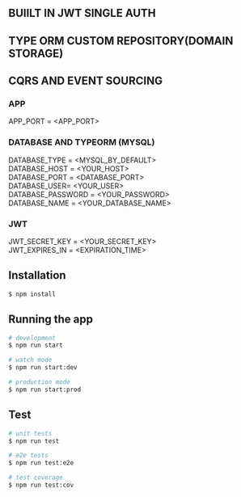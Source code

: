 ## BUIILT IN JWT SINGLE AUTH
## TYPE ORM CUSTOM REPOSITORY(DOMAIN STORAGE)
## CQRS AND EVENT SOURCING

### APP
APP_PORT = <APP_PORT>

### DATABASE AND TYPEORM (MYSQL)
DATABASE_TYPE = <MYSQL_BY_DEFAULT>
<br>
DATABASE_HOST = <YOUR_HOST>
<br>
DATABASE_PORT = <DATABASE_PORT>
<br>
DATABASE_USER= <YOUR_USER>
<br>
DATABASE_PASSWORD = <YOUR_PASSWORD>
<br>
DATABASE_NAME = <YOUR_DATABASE_NAME>

### JWT
JWT_SECRET_KEY = <YOUR_SECRET_KEY>
<br>
JWT_EXPIRES_IN = <EXPIRATION_TIME>

## Installation

```bash
$ npm install
```

## Running the app

```bash
# development
$ npm run start

# watch mode
$ npm run start:dev

# production mode
$ npm run start:prod
```

## Test

```bash
# unit tests
$ npm run test

# e2e tests
$ npm run test:e2e

# test coverage
$ npm run test:cov
```


